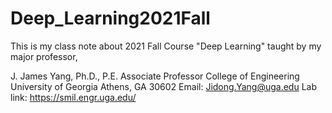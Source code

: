 # Deep_Learning2021Fall
This is my class note about 2021 Fall Course "Deep Learning" taught by my major professor,  

J. James Yang, Ph.D., P.E.
Associate Professor
College of Engineering
University of Georgia
Athens, GA 30602
Email: Jidong.Yang@uga.edu
Lab link: https://smil.engr.uga.edu/ 
